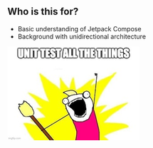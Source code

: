 ## Who is this for? 

* Basic understanding of Jetpack Compose
* Background with unidirectional architecture

![](../images/unit-test-things.jpeg)